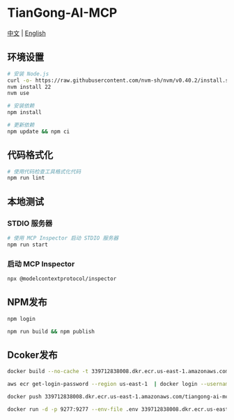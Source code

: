 # TianGong-AI-MCP

[中文](https://github.com/linancn/tiangong-ai-mcp/blob/main/DEV_CN.md) | [English](https://github.com/linancn/tiangong-ai-mcp/blob/main/DEV_EN.md)

## 环境设置

```bash
# 安装 Node.js
curl -o- https://raw.githubusercontent.com/nvm-sh/nvm/v0.40.2/install.sh | bash
nvm install 22
nvm use

# 安装依赖
npm install

# 更新依赖
npm update && npm ci
```

## 代码格式化

```bash
# 使用代码检查工具格式化代码
npm run lint
```

## 本地测试

### STDIO 服务器

```bash
# 使用 MCP Inspector 启动 STDIO 服务器
npm run start
```

### 启动 MCP Inspector

```bash
npx @modelcontextprotocol/inspector
```

## NPM发布

```bash
npm login

npm run build && npm publish
```

## Dcoker发布

```bash
docker build --no-cache -t 339712838008.dkr.ecr.us-east-1.amazonaws.com/tiangong-ai-mcp:latest .

aws ecr get-login-password --region us-east-1  | docker login --username AWS --password-stdin 339712838008.dkr.ecr.us-east-1.amazonaws.com

docker push 339712838008.dkr.ecr.us-east-1.amazonaws.com/tiangong-ai-mcp:latest

docker run -d -p 9277:9277 --env-file .env 339712838008.dkr.ecr.us-east-1.amazonaws.com/tiangong-ai-mcp:latest
```
